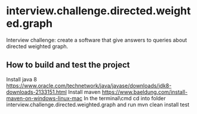 # interview.challenge.directed.weighted.graph
Interview challenge: create a software that give answers to queries about directed weighted graph.

## How to build and test the project
Install java 8 https://www.oracle.com/technetwork/java/javase/downloads/jdk8-downloads-2133151.html
Install maven https://www.baeldung.com/install-maven-on-windows-linux-mac
In the terminal\cmd cd into folder interview.challenge.directed.weighted.graph and run mvn clean install test
